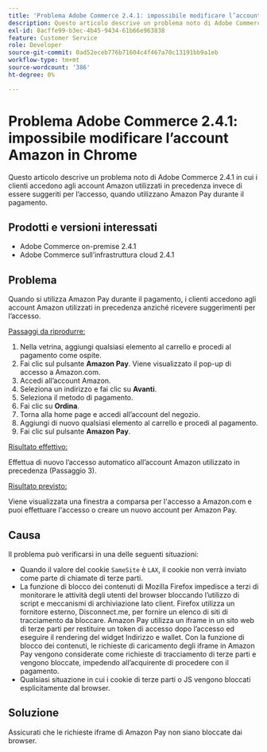 ```yaml
---
title: 'Problema Adobe Commerce 2.4.1: impossibile modificare l’account Amazon in Chrome'
description: Questo articolo descrive un problema noto di Adobe Commerce 2.4.1 in cui i clienti accedono agli account Amazon utilizzati in precedenza invece di essere suggeriti per l’accesso, quando utilizzano Amazon Pay durante il pagamento.
exl-id: 8acffe99-b3ec-4b45-9434-61b66e963838
feature: Customer Service
role: Developer
source-git-commit: 0ad52eceb776b71604c4f467a70c13191bb9a1eb
workflow-type: tm+mt
source-wordcount: '386'
ht-degree: 0%

---
```


# Problema Adobe Commerce 2.4.1: impossibile modificare l’account Amazon in Chrome

Questo articolo descrive un problema noto di Adobe Commerce 2.4.1 in cui i clienti accedono agli account Amazon utilizzati in precedenza invece di essere suggeriti per l’accesso, quando utilizzano Amazon Pay durante il pagamento.

## Prodotti e versioni interessati

* Adobe Commerce on-premise 2.4.1
* Adobe Commerce sull’infrastruttura cloud 2.4.1

## Problema

Quando si utilizza Amazon Pay durante il pagamento, i clienti accedono agli account Amazon utilizzati in precedenza anziché ricevere suggerimenti per l’accesso.

<u>Passaggi da riprodurre:</u>

1. Nella vetrina, aggiungi qualsiasi elemento al carrello e procedi al pagamento come ospite.
1. Fai clic sul pulsante **Amazon Pay**. Viene visualizzato il pop-up di accesso a Amazon.com.
1. Accedi all’account Amazon.
1. Seleziona un indirizzo e fai clic su **Avanti**.
1. Seleziona il metodo di pagamento.
1. Fai clic su **Ordina**.
1. Torna alla home page e accedi all’account del negozio.
1. Aggiungi di nuovo qualsiasi elemento al carrello e procedi al pagamento.
1. Fai clic sul pulsante **Amazon Pay**.

<u>Risultato effettivo:</u>

Effettua di nuovo l’accesso automatico all’account Amazon utilizzato in precedenza (Passaggio 3).

<u>Risultato previsto:</u>

Viene visualizzata una finestra a comparsa per l&#39;accesso a Amazon.com e puoi effettuare l&#39;accesso o creare un nuovo account per Amazon Pay.

## Causa

Il problema può verificarsi in una delle seguenti situazioni:

* Quando il valore del cookie `SameSite` è `LAX`, il cookie non verrà inviato come parte di chiamate di terze parti.
* La funzione di blocco dei contenuti di Mozilla Firefox impedisce a terzi di monitorare le attività degli utenti del browser bloccando l’utilizzo di script e meccanismi di archiviazione lato client. Firefox utilizza un fornitore esterno, Disconnect.me, per fornire un elenco di siti di tracciamento da bloccare. Amazon Pay utilizza un iframe in un sito web di terze parti per restituire un token di accesso dopo l’accesso ed eseguire il rendering del widget Indirizzo e wallet. Con la funzione di blocco dei contenuti, le richieste di caricamento degli iframe in Amazon Pay vengono considerate come richieste di tracciamento di terze parti e vengono bloccate, impedendo all’acquirente di procedere con il pagamento.
* Qualsiasi situazione in cui i cookie di terze parti o JS vengono bloccati esplicitamente dal browser.

## Soluzione

Assicurati che le richieste iframe di Amazon Pay non siano bloccate dai browser.
